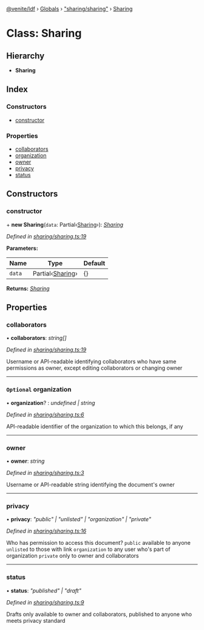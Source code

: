 [@venite/ldf](../README.md) › [Globals](../globals.md) › ["sharing/sharing"](../modules/_sharing_sharing_.md) › [Sharing](_sharing_sharing_.sharing.md)

# Class: Sharing

## Hierarchy

* **Sharing**

## Index

### Constructors

* [constructor](_sharing_sharing_.sharing.md#constructor)

### Properties

* [collaborators](_sharing_sharing_.sharing.md#collaborators)
* [organization](_sharing_sharing_.sharing.md#optional-organization)
* [owner](_sharing_sharing_.sharing.md#owner)
* [privacy](_sharing_sharing_.sharing.md#privacy)
* [status](_sharing_sharing_.sharing.md#status)

## Constructors

###  constructor

\+ **new Sharing**(`data`: Partial‹[Sharing](_sharing_sharing_.sharing.md)›): *[Sharing](_sharing_sharing_.sharing.md)*

*Defined in [sharing/sharing.ts:19](https://github.com/gbj/venite/blob/c832b50/ldf/src/sharing/sharing.ts#L19)*

**Parameters:**

Name | Type | Default |
------ | ------ | ------ |
`data` | Partial‹[Sharing](_sharing_sharing_.sharing.md)› | {} |

**Returns:** *[Sharing](_sharing_sharing_.sharing.md)*

## Properties

###  collaborators

• **collaborators**: *string[]*

*Defined in [sharing/sharing.ts:19](https://github.com/gbj/venite/blob/c832b50/ldf/src/sharing/sharing.ts#L19)*

Username or API-readable identifying collaborators who have same permissions as owner, except editing collaborators or changing owner

___

### `Optional` organization

• **organization**? : *undefined | string*

*Defined in [sharing/sharing.ts:6](https://github.com/gbj/venite/blob/c832b50/ldf/src/sharing/sharing.ts#L6)*

API-readable identifier of the organization to which this belongs, if any

___

###  owner

• **owner**: *string*

*Defined in [sharing/sharing.ts:3](https://github.com/gbj/venite/blob/c832b50/ldf/src/sharing/sharing.ts#L3)*

Username or API-readable string identifying the document's owner

___

###  privacy

• **privacy**: *"public" | "unlisted" | "organization" | "private"*

*Defined in [sharing/sharing.ts:16](https://github.com/gbj/venite/blob/c832b50/ldf/src/sharing/sharing.ts#L16)*

Who has permission to access this document?
`public` available to anyone
`unlisted` to those with link
`organization` to any user who's part of organization
`private` only to owner and collaborators

___

###  status

• **status**: *"published" | "draft"*

*Defined in [sharing/sharing.ts:9](https://github.com/gbj/venite/blob/c832b50/ldf/src/sharing/sharing.ts#L9)*

Drafts only available to owner and collaborators, published to anyone who meets privacy standard
